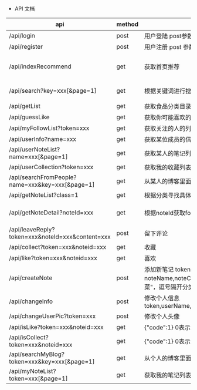 * API 文档

| api  | method  | 说明  | 返回格式  |
|---|---|---|---|
|  /api/login | post  | 用户登陆 post参数{"name":"xxx","pass":"xxx"}  | {"code":0,"message":""} 0表示用户成功登陆,message中返回token,code 1 用户不存在 code 2密码有误 3表示输入为空 |
|  /api/register |  post | 用户注册 post 参数{"name":"xxx","pass":"xxx","email":"xxx"}  | {"code":0} 0表示注册成功 1 表示用户名已存在 2 邮箱已存在  |
|  /api/indexRecommend | get  | 获取首页推荐  | {"month":"六月","recommend":[{"foodTitle":"xxx","foodPic":"xxx(url)","foodDesc":"xxx"}...]},"hot":["foodTitle":"xxx","foodPic":"xxx(url)","foodDesc":"xxx","foodLikes":1,"foodCreateTime":"xxx","foodShare"分享的作品:"xxx","foodUrl":"xxx"}...]}|
|  /api/search?key=xxx[&page=1] | get  |  根据关键词进行搜索食品 | [{"foodTitle":"xxx","foodPic":"xxx(url)","foodDesc":"xxx","foodLikes":1,"foodCreateTime":"xxx","foodShare"分享的作品:"xxx","foodUrl":"xxx"}]  |
|  /api/getList | get  | 获取食品分类目录  | [{"id":"1","name":"家常菜"}...]  |
|  /api/guessLike | get  | 获取你可能喜欢的菜品  |  [{"foodTitle":"xxx","foodPic":"xxx(url)","foodDesc":"xxx","foodLikes":1,"foodCreateTime":"xxx","foodCollect":1,"noteId":12}...] |
|  /api/myFollowList?token=xxx | get  |  获取关注的人的列表 | [{"name":"xxx","icon":"xxx"}...]  |
|  /api/userInfo?name=xxx |  get |  获取某位成员的信息  | [{"userId":12,"userName":"xxx","sex":0,"introduction":"xxx","icon":"xxx"}]    |
|  /api/userNoteList?name=xxx[&page=1] | get  | 获取某人的笔记列表  |  [{"foodTitle":"xxx","foodPic":"xxx(url)","foodDesc":"xxx","foodLikes":1,"foodCreateTime":"xxx","foodCollect":"1,"noteId":12}...] |
|  /api/userCollection?token=xxx | get  | 获取我的收藏列表  | [{"foodTitle":"xxx","foodPic":"xxx(url)","foodDesc":"xxx","foodLikes":1,"foodCreateTime":"xxx","foodCollect":2,"noteId":12}...]  |
| /api/searchFromPeople?name=xxx&key=xxx[&page=1]  | get  | 从某人的博客里面搜索  |  [{"foodTitle":"xxx","foodPic":"xxx(url)","foodDesc":"xxx","foodLikes":1,"foodCreateTime":"xxx","foodCollect":2,"noteId":12}...] |
| /api/getNoteList?class=1  | get  | 根据分类寻找具体的事物  |  [{"foodTitle":"xxx","foodPic":"xxx(url)","foodDesc":"xxx","foodLikes":1,"foodCreateTime":"xxx","foodCollect":2,"noteId":12}...] |
|  /api/getNoteDetail?noteId=xxx | get  | 根据noteId获取food的详情  | {"foodTitle":"xxx","foodPic":"xxx(url)","foodDesc":"xxx","foodLikes":1,"foodCreateTime":"xxx","workVOList":[{"userId":12,"picture":"xxx","desc":"xxx"}...],"noteId":12,"materialVOList":[{"name":"xxx","quantity":"xxx"}...],"stepVOList":[{"desc":"xxx","picUrl":"xxx"}...] ,"commentVOList":[{"userId":1,"time":"xxx","content":"xxx"}]|
|  /api/leaveReply?token=xxx&noteId=xxx&content=xxx | post  | 留下评论  | {"code":1} 0表示成功 1表示失败  |
|  /api/collect?token=xxx&noteid=xxx | get  | 收藏  | {"code":1} 0表示成功 1已有该收藏，取消收藏 2表示用户不存在  |
|/api/like?token=xxx&noteid=xxx | get  | 喜欢  | {"code":1} 0表示成功 1已有该喜欢，取消喜欢 2表示用户不存在  |
|/api/createNote | post  | 添加新笔记 token，noteName,noteCover,description,material,practice,tip,subtag(如"家常菜，下饭菜"，逗号隔开分类)  | {"code":1} 0表示成功 1表示子标签不在subtag范围之内 2表示用户不存在  |
|/api/changeInfo | post  | 修改个人信息 token,userName,address,sex,birthday,introduction,phoneNumber,userPwd,email  | {"code":1} 0表示成功 1表示修改的用户名已存在 2表示修改的邮箱已存在 3表示用户不存在  |
| /api/changeUserPic?token=xxx | post | 修改个人头像| {"code":1} 0表示成功 1表示失败  |
| /api/isLike?token=xxx&noteid=xxx |get|{"code":1} 0表示已经有喜欢 1表示还未喜欢 2表示用户不存在  |
| /api/isCollect?token=xxx&noteid=xxx |get|{"code":1} 0表示已经收藏 1表示还未收藏 2表示用户不存在  |
| /api/searchMyBlog?token=xxx&key=xxx[&page=1]  | get  | 从个人的博客里面搜索  |  [{"foodTitle":"xxx","foodPic":"xxx(url)","foodDesc":"xxx","foodLikes":1,"foodCreateTime":"xxx","foodCollect":2,"noteId":12}...] |
| /api/myNoteList?token=xxx[&page=1] | get  | 获取我的笔记列表  |  [{"foodTitle":"xxx","foodPic":"xxx(url)","foodDesc":"xxx","foodLikes":1,"foodCreateTime":"xxx","foodCollect":"1,"noteId":12}...] |
